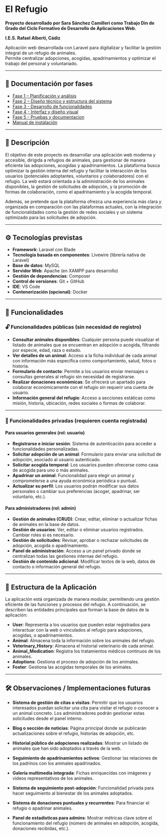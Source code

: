 # El Refugio

**Proyecto desarrollado por Sara Sánchez Camilleri como Trabajo Din de Grado del Ciclo Formativo de Desarrollo de Aplicaciones Web.**

**I.E.S. Rafael Alberti, Cádiz**

Aplicación web desarrollada con Laravel para digitalizar y facilitar la gestión integral de un refugio de animales.  
Permite centralizar adopciones, acogidas, apadrinamientos y optimizar el trabajo del personal y voluntariado.

---

## 📂 Documentación por fases

- [Fase 1 – Planificación y análisis](docs/Fase1_Planificacion_Analisis.md)
- [Fase 2 – Diseño técnico y estructura del sistema](docs/Fase2_DisenioTecnico_EstructuraSistema.md)
- [Fase 3 - Desarrollo de funcionalidades](docs/Fase3_DesarrolloFuncionalidades.md)
- [Fase 4 - Interfaz y diseño visual](docs/Fase4_EstilosInterfaz.md)
- [Fase 5 - Pruebas y documentacion](docs/Fase5_PruebasDocumentacion.md)
- [Manual de instalación](docs/Manual_Instalacion.md)

---

## 📜 Descripción

El objetivo de este proyecto es desarrollar una aplicación web moderna y accesible, dirigida a refugios de animales, para gestionar de manera eficiente las adopciones, acogidas y apadrinamientos. La plataforma busca optimizar la gestión interna del refugio y facilitar la interacción de los usuarios (potenciales adoptantes, voluntarios y colaboradores) con el refugio. La web estará orientada a la administración de los animales disponibles, la gestión de solicitudes de adopción, y la promoción de formas de colaboración, como el apadrinamiento y la acogida temporal.

Además, se pretende que la plataforma ofrezca una experiencia más clara y organizada en comparación con las plataformas actuales, con la integración de funcionalidades como la gestión de redes sociales y un sistema optimizado para las solicitudes de adopción.

---

## ⚙️ Tecnologías previstas

- **Framework**: Laravel con Blade
- **Tecnología basada en componentes**: Livewire (librería nativa de Laravel)
- **Base de datos**: MySQL
- **Servidor Web**: Apache (en XAMPP para desarrollo)
- **Gestión de dependencias**: Composer
- **Control de versiones**: Git + GitHub
- **IDE**: VS Code
- **Contenerización (opcional)**: Docker

---

## 🔑 Funcionalidades

### 🔓 Funcionalidades públicas (sin necesidad de registro)

- **Consultar animales disponibles**: Cualquier persona puede visualizar el listado de animales que se encuentran en adopción o acogida, filtrando por especie, edad, raza o estado.
- **Ver detalles de un animal**: Acceso a la ficha individual de cada animal con información más específica como comportamiento, salud, fotos o historia.
- **Formulario de contacto**: Permite a los usuarios enviar mensajes o consultas generales al refugio sin necesidad de registrarse.
- **Realizar donaciones económicas**: Se ofrecerá un apartado para colaborar económicamente con el refugio sin requerir una cuenta de usuario.
- **Información general del refugio**: Acceso a secciones estáticas como misión, historia, ubicación, redes sociales o formas de colaborar.

---

### 🔐 Funcionalidades privadas (requieren cuenta registrada)

#### Para usuarios generales (rol: usuario)
- **Registrarse e iniciar sesión**: Sistema de autenticación para acceder a funcionalidades personalizadas.
- **Solicitar adopción de un animal**: Formulario para enviar una solicitud de adopción, asociado al usuario autenticado.
- **Solicitar acogida temporal**: Los usuarios pueden ofrecerse como casa de acogida para uno o más animales.
- **Apadrinar un animal**: Funcionalidad para elegir un animal y comprometerse a una ayuda económica periódica o puntual.
- **Actualizar su perfil**: Los usuarios podrán modificar sus datos personales o cambiar sus preferencias (acoger, apadrinar, ser voluntario, etc.).

#### Para administradores (rol: admin)
- **Gestión de animales (CRUD)**: Crear, editar, eliminar o actualizar fichas de animales en la base de datos.
- **Gestión de usuarios**: Ver, editar o eliminar usuarios registrados. Cambiar roles si es necesario.
- **Gestión de solicitudes**: Revisar, aprobar o rechazar solicitudes de adopción, acogida o apadrinamiento.
- **Panel de administración**: Acceso a un panel privado donde se centralizan todas las gestiones internas del refugio.
- **Gestión de contenido adicional**: Modificar textos de la web, datos de contacto o información general del refugio.

---

## 📂 Estructura de la Aplicación

La aplicación está organizada de manera modular, permitiendo una gestión eficiente de las funciones y procesos del refugio. A continuación, se describen las entidades principales que forman la base de datos de la aplicación:

- **User**: Representa a los usuarios que pueden estar registrados para interactuar con la web o vinculados al refugio para adopciones, acogidas, o apadrinamientos.
- **Animal**: Almacena toda la información sobre los animales del refugio.
- **Veterinary_History**: Almacena el historial veterinario de cada animal.
- **Animal_Medication**: Registra los tratamientos médicos continuos de los animales.
- **Adoptions**: Gestiona el proceso de adopción de los animales.
- **Foster**: Gestiona las acogidas temporales de los animales.

---

## 🛠️ Observaciones / Implementaciones futuras

- **Sistema de gestión de citas o visitas**: Permitir que los usuarios interesados puedan solicitar una cita para visitar el refugio o conocer a un animal concreto. Los administradores podrán gestionar estas solicitudes desde el panel interno.
- **Blog o sección de noticias**: Página principal donde se publicarán actualizaciones sobre el refugio, historias de adopción, etc.
- **Historial público de adopciones realizadas**: Mostrar un listado de animales que han sido adoptados a través de la web.
- **Seguimiento de apadrinamientos activos**: Gestionar las relaciones de los padrinos con los animales apadrinados.
- **Galería multimedia integrada**: Fichas enriquecidas con imágenes y videos representativos de los animales.
- **Sistema de seguimiento post-adopción**: Funcionalidad privada para hacer seguimiento al bienestar de los animales adoptados.
- **Sistema de donaciones puntuales y recurrentes**: Para financiar el refugio o apadrinar animales.

- **Panel de estadísticas para admins**: Mostrar métricas clave sobre el funcionamiento del refugio (número de animales en adopción, acogida, donaciones recibidas, etc.).

